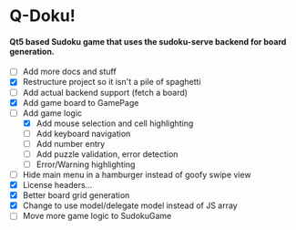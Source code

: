 # Q-Doku!
#### Qt5 based Sudoku game that uses the sudoku-serve backend for board generation.


- [ ] Add more docs and stuff
- [X] Restructure project so it isn't a pile of spaghetti
- [ ] Add actual backend support (fetch a board)
- [X] Add game board to GamePage
- [ ] Add game logic
	- [X] Add mouse selection and cell highlighting
	- [ ] Add keyboard navigation
	- [ ] Add number entry
	- [ ] Add puzzle validation, error detection
	- [ ] Error/Warning highlighting
- [ ] Hide main menu in a hamburger instead of goofy swipe view
- [X] License headers...
- [X] Better board grid generation
- [X] Change to use model/delegate model instead of JS array
- [ ] Move more game logic to SudokuGame
